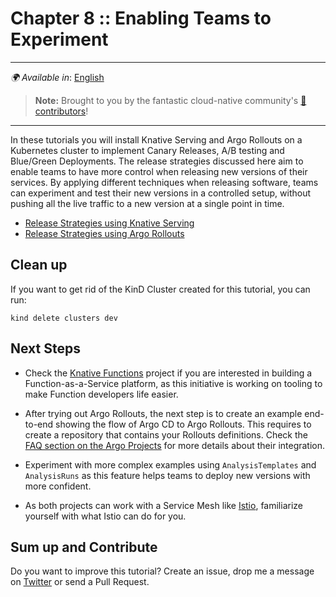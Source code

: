 # Chapter 8 :: Enabling Teams to Experiment

---
_🌍 Available in_: [English](README.md)

> **Note:** Brought to you by the fantastic cloud-native community's [ 🌟 contributors](https://github.com/salaboy/platforms-on-k8s/graphs/contributors)!

---

In these tutorials you will install Knative Serving and Argo Rollouts on a Kubernetes cluster to implement Canary Releases, A/B testing and Blue/Green Deployments. The release strategies discussed here aim to enable teams to have more control when releasing new versions of their services. By applying different techniques when releasing software, teams can experiment and test their new versions in a controlled setup, without pushing all the live traffic to a new version at a single point in time. 

- [Release Strategies using Knative Serving](knative/README.md)
- [Release Strategies using Argo Rollouts](argo-rollouts/README.md)


## Clean up

If you want to get rid of the KinD Cluster created for this tutorial, you can run:

```shell
kind delete clusters dev
```

## Next Steps

- Check the [Knative Functions](https://knative.dev/docs/functions/) project if you are interested in building a Function-as-a-Service platform, as this initiative is working on tooling to make Function developers life easier.

- After trying out Argo Rollouts, the next step is to create an example end-to-end showing the flow of Argo CD to Argo Rollouts. This requires to create a repository that contains your Rollouts definitions. Check the [FAQ section on the Argo Projects](https://argo-rollouts.readthedocs.io/en/latest/FAQ/) for more details about their integration.

- Experiment with more complex examples using `AnalysisTemplates` and `AnalysisRuns` as this feature helps teams to deploy new versions with more confident. 

- As both projects can work with a Service Mesh like [Istio](https://istio.io/), familiarize yourself with what Istio can do for you. 

## Sum up and Contribute


Do you want to improve this tutorial? Create an issue, drop me a message on [Twitter](https://twitter.com/salaboy) or send a Pull Request.